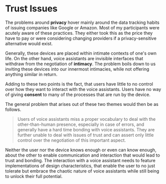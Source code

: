 # Trust Issues
The problems around **privacy** hover mainly around the data tracking habits of issuing companies like Google or Amazon. Most of my participants were acutely aware of these practices. They either took this as the price they have to pay or were considering changing providers if a privacy-sensitive alternative would exist.

Generally, these devices are placed within intimate contexts of one's own life. On the other hand, voice assistants are invisible interfaces that withdraw from the negotiation of **intimacy**. The problem boils down to us inviting these devices into our innermost intimacies, while not offering anything similar in return.

Adding to these two points is the fact, that users have little to no control over how they want to interact with the voice assistants. Users have no way of giving **consent** to many of the processes that are run by the device.

The general problem that arises out of these two themes would then be as follows.

> Users of voice assistants miss a proper vocabulary to deal with the other-than-human presence, especially in case of errors, and generally have a hard time bonding with voice assistants. They are further unable to deal with issues of trust and can assert only little control over the negotiation of this important aspect.

Neither the user nor the device knows enough or even can know enough, about the other to enable communication and interaction that would lead to trust and bonding. The interaction with a voice assistant needs to feature implementations of design characteristics, that enable the user to no just tolerate but embrace the chaotic nature of voice assistants while still being to unlock their full potential.